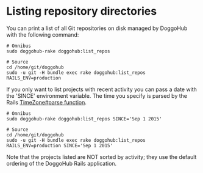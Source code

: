# Listing repository directories

You can print a list of all Git repositories on disk managed by
DoggoHub with the following command:

```
# Omnibus
sudo doggohub-rake doggohub:list_repos

# Source
cd /home/git/doggohub
sudo -u git -H bundle exec rake doggohub:list_repos RAILS_ENV=production
```

If you only want to list projects with recent activity you can pass
a date with the 'SINCE' environment variable.  The time you specify
is parsed by the Rails [TimeZone#parse
function](http://api.rubyonrails.org/classes/ActiveSupport/TimeZone.html#method-i-parse).

```
# Omnibus
sudo doggohub-rake doggohub:list_repos SINCE='Sep 1 2015'

# Source
cd /home/git/doggohub
sudo -u git -H bundle exec rake doggohub:list_repos RAILS_ENV=production SINCE='Sep 1 2015'
```

Note that the projects listed are NOT sorted by activity; they use
the default ordering of the DoggoHub Rails application.
